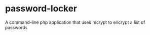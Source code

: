 password-locker
===============

A command-line php application that uses mcrypt to encrypt a list of passwords

